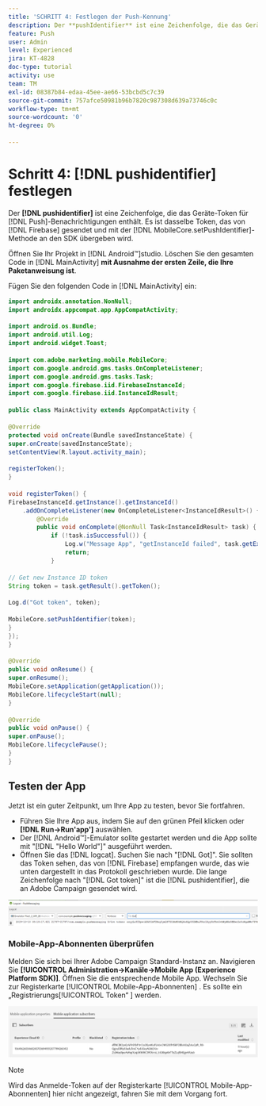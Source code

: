 ```yaml
---
title: 'SCHRITT 4: Festlegen der Push-Kennung'
description: Der **pushIdentifier** ist eine Zeichenfolge, die das Geräte-Token für Push-Benachrichtigungen enthält. Es ist dasselbe Token, das von Firebase gesendet und mit der MobileCore.setPushIdentifier-Methode an die SDK übergeben wird.
feature: Push
user: Admin
level: Experienced
jira: KT-4828
doc-type: tutorial
activity: use
team: TM
exl-id: 08387b84-edaa-45ee-ae66-53bcbd5c7c39
source-git-commit: 757afce50981b96b7820c987308d639a73746c0c
workflow-type: tm+mt
source-wordcount: '0'
ht-degree: 0%

---
```


# Schritt 4: [!DNL pushidentifier] festlegen

Der **[!DNL pushidentifier]** ist eine Zeichenfolge, die das Geräte-Token für [!DNL Push]-Benachrichtigungen enthält. Es ist dasselbe Token, das von [!DNL Firebase] gesendet und mit der [!DNL MobileCore.setPushIdentifier]-Methode an den SDK übergeben wird.

Öffnen Sie Ihr Projekt in [!DNL Android™]studio. Löschen Sie den gesamten Code in [!DNL MainActivity] **mit Ausnahme der ersten Zeile, die Ihre Paketanweisung ist**.

Fügen Sie den folgenden Code in [!DNL MainActivity] ein:

<!--
Removed `{.line-numbers}` below
-->

```java
import androidx.annotation.NonNull;
import androidx.appcompat.app.AppCompatActivity;

import android.os.Bundle;
import android.util.Log;
import android.widget.Toast;

import com.adobe.marketing.mobile.MobileCore;
import com.google.android.gms.tasks.OnCompleteListener;
import com.google.android.gms.tasks.Task;
import com.google.firebase.iid.FirebaseInstanceId;
import com.google.firebase.iid.InstanceIdResult;

public class MainActivity extends AppCompatActivity {

@Override
protected void onCreate(Bundle savedInstanceState) {
super.onCreate(savedInstanceState);
setContentView(R.layout.activity_main);

registerToken();
}

void registerToken() {
FirebaseInstanceId.getInstance().getInstanceId()
    .addOnCompleteListener(new OnCompleteListener<InstanceIdResult>() {
        @Override
        public void onComplete(@NonNull Task<InstanceIdResult> task) {
            if (!task.isSuccessful()) {
                Log.w("Message App", "getInstanceId failed", task.getException());
                return;
            }

// Get new Instance ID token
String token = task.getResult().getToken();

Log.d("Got token", token);

MobileCore.setPushIdentifier(token);
}
});
}

@Override
public void onResume() {
super.onResume();
MobileCore.setApplication(getApplication());
MobileCore.lifecycleStart(null);
}

@Override
public void onPause() {
super.onPause();
MobileCore.lifecyclePause();
}
}
```

## Testen der App

Jetzt ist ein guter Zeitpunkt, um Ihre App zu testen, bevor Sie fortfahren.

* Führen Sie Ihre App aus, indem Sie auf den grünen Pfeil klicken oder **[!DNL Run->Run'app']** auswählen.
* Der [!DNL Android™]-Emulator sollte gestartet werden und die App sollte mit &quot;[!DNL "Hello World"]&quot; ausgeführt werden.
* Öffnen Sie das [!DNL logcat]. Suchen Sie nach &quot;[!DNL Got]&quot;. Sie sollten das Token sehen, das von [!DNL Firebase] empfangen wurde, das wie unten dargestellt in das Protokoll geschrieben wurde. Die lange Zeichenfolge nach &quot;[!DNL Got token]&quot; ist die [!DNL pushidentifier], die an Adobe Campaign gesendet wird.

![logcat-token](assets/logcat-got-token.PNG)

### Mobile-App-Abonnenten überprüfen

Melden Sie sich bei Ihrer Adobe Campaign Standard-Instanz an.
Navigieren Sie **[!UICONTROL Administration->Kanäle->Mobile App (Experience Platform SDK)]**. Öffnen Sie die entsprechende Mobile App. Wechseln Sie zur Registerkarte [!UICONTROL Mobile-App-Abonnenten] . Es sollte ein „Registrierungs[!UICONTROL Token“ ] werden.

![mobile-application-subscribers](assets/mobile-application-subscribers.PNG)

>[!NOTE]
>
>Wird das Anmelde-Token auf der Registerkarte [!UICONTROL Mobile-App-Abonnenten] hier nicht angezeigt, fahren Sie mit dem Vorgang fort.
